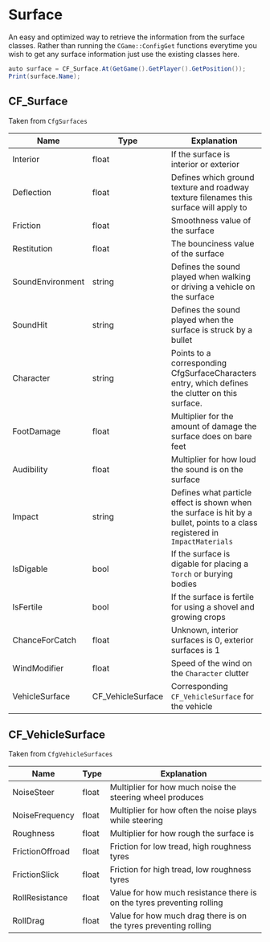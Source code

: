 # Surface

An easy and optimized way to retrieve the information from the surface classes. Rather than running the `CGame::ConfigGet` functions everytime you wish to get any surface information just use the existing classes here.

```csharp
auto surface = CF_Surface.At(GetGame().GetPlayer().GetPosition());
Print(surface.Name);
```

## CF_Surface

Taken from `CfgSurfaces`

| Name              | Type               | Explanation                                                                                                                    |
| ----------------- | ------------------ | ------------------------------------------------------------------------------------------------------------------------------ |
| Interior          | float              | If the surface is interior or exterior                                                                                         |
| Deflection        | float              | Defines which ground texture and roadway texture filenames this surface will apply to                                          |
| Friction          | float              | Smoothness value of the surface                                                                                                |
| Restitution       | float              | The bounciness value of the surface                                                                                            |
| SoundEnvironment  | string             | Defines the sound played when walking or driving a vehicle on the surface                                                      |
| SoundHit          | string             | Defines the sound played when the surface is struck by a bullet                                                                |
| Character         | string             | Points to a corresponding CfgSurfaceCharacters entry, which defines the clutter on this surface.                               |
| FootDamage        | float              | Multiplier for the amount of damage the surface does on bare feet                                                              |
| Audibility        | float              | Multiplier for how loud the sound is on the surface                                                                            |
| Impact            | string             | Defines what particle effect is shown when the surface is hit by a bullet, points to a class registered in `ImpactMaterials`   |
| IsDigable         | bool               | If the surface is digable for placing a `Torch` or burying bodies                                                              |
| IsFertile         | bool               | If the surface is fertile for using a shovel and growing crops                                                                 |
| ChanceForCatch    | float              | Unknown, interior surfaces is 0, exterior surfaces is 1                                                                        |
| WindModifier      | float              | Speed of the wind on the `Character` clutter                                                                                   |
| VehicleSurface    | CF_VehicleSurface  | Corresponding `CF_VehicleSurface` for the vehicle                                                                              |


## CF_VehicleSurface

Taken from `CfgVehicleSurfaces`

| Name              | Type               | Explanation                                                                                                                    |
| ----------------- | ------------------ | ------------------------------------------------------------------------------------------------------------------------------ |
| NoiseSteer        | float              | Multiplier for how much noise the steering wheel produces                                                                      |
| NoiseFrequency    | float              | Multiplier for how often the noise plays while steering                                                                        |
| Roughness         | float              | Multiplier for how rough the surface is                                                                                        |
| FrictionOffroad   | float              | Friction for low tread, high roughness tyres                                                                                   |
| FrictionSlick     | float              | Friction for high tread, low roughness tyres                                                                                   |
| RollResistance    | float              | Value for how much resistance there is on the tyres preventing rolling                                                         |
| RollDrag          | float              | Value for how much drag there is on the tyres preventing rolling                                                               |
